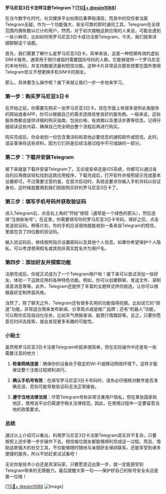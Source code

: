 **罗马尼亚3日卡怎样注册Telegram？[[TG💪+ @esim1088](https://t.me/s/esim1088)]**

在当今数字化时代，社交媒体平台如雨后春笋般涌现，而其中的佼佼者当属Telegram无疑。作为一个功能强大、安全可靠的即时通讯工具，Telegram在全球范围内拥有数以亿计的用户。然而，对于初次接触这款应用的人来说，可能会遇到一些小麻烦，比如如何用罗马尼亚3日卡成功注册Telegram。今天，我们就来详细聊聊这个话题。

首先，我们需要了解什么是罗马尼亚3日卡。简单来说，这是一种短期有效的虚拟SIM卡服务，通常用于旅行或临时需要国际号码的人群。它能够提供一个罗马尼亚的本地号码，并支持数据流量和短信功能。这种卡片非常适合那些想要在国外使用Telegram但又不想更换手机SIM卡的朋友。

那么，具体要怎么操作呢？接下来就让我们一步一步地来学习。

### 第一步：购买罗马尼亚3日卡

在开始之前，你需要先购买一张罗马尼亚3日卡。现在市面上有很多提供此类服务的网站或者APP，你可以根据自己的需求选择信誉良好的服务商。一般来说，这些服务商都会提供详细的购买指南，包括价格、有效期以及激活步骤等信息。记得仔细阅读这些内容，确保自己完全明白整个流程后再进行购买。

购买完成后，你会收到一份包含激活码和其他必要信息的通知邮件或短信。此时，请妥善保存这些资料，因为它们将是后续注册过程中不可或缺的一部分。

### 第二步：下载并安装Telegram

接下来就是下载并安装Telegram了。无论是安卓还是iOS系统，你都可以通过各自的应用商店轻松找到这款应用程序。下载完成后，打开软件并按照提示完成基本设置即可。不过需要注意的是，在首次启动时，系统会要求你输入手机号码以验证身份。这时候就要用到我们刚刚购买好的罗马尼亚3日卡了。

### 第三步：填写手机号码并获取验证码

进入Telegram后，点击右上角的“开始”按钮（通常是一个绿色的箭头），然后选择“注册新账号”。在这里，你需要填写你的罗马尼亚3日卡号码。填好之后，点击发送验证码。稍等片刻，你的手机应该很快就能收到一条来自Telegram的短信，里面包含了四位数的验证码。

输入验证码后，继续按照指示设置密码以及其他个人信息。如果你希望保护个人隐私，可以考虑使用假名或其他非真实姓名作为用户名。

### 第四步：添加好友并探索功能

注册完成后，你就正式成为了一个Telegram用户啦！接下来可以尝试添加一些好友，体验一下这款应用的各种特色功能。例如，你可以创建群聊、发送文件、录制语音消息等等。此外，Telegram还提供了丰富的主题样式供你挑选，让你可以根据喜好定制界面风格。

当然了，除了聊天之外，Telegram还有很多实用的功能值得挖掘。比如说它的“频道”功能，非常适合用来发布新闻、分享观点或是推广品牌；还有“机器人”功能，可以帮你实现自动化任务，比如天气预报查询、股票行情跟踪等。总之，只要你愿意花时间去探索，就会发现更多有趣的可能性。

### 小贴士

虽然用罗马尼亚3日卡注册Telegram听起来很简单，但在实际操作中还是有一些需要注意的地方：

1. **检查网络连接**：确保你的设备处于稳定的Wi-Fi或移动网络环境下，这样才能保证整个注册过程顺利进行。
   
2. **确认手机号有效**：在填写罗马尼亚3日卡号码时，请务必仔细核对数字是否准确无误，否则可能导致验证码无法正常接收。
   
3. **遵守当地法律法规**：尽管Telegram号称非常注重用户隐私，但在某些国家和地区，使用该平台仍需遵守相关法律规范。因此，在使用过程中一定要留意当地的政策要求。

### 总结

通过以上介绍可以看出，利用罗马尼亚3日卡注册Telegram其实并不复杂。只要按照上述步骤一步步操作下去，相信每位朋友都能够顺利完成这一过程。而且，借助这款强大的社交工具，不仅能够随时随地与亲朋好友保持联系，还能享受到诸多便捷的服务。所以不妨赶紧试试看吧！

无论你是技术小白还是资深玩家，只要愿意迈出第一步，就一定能感受到Telegram带来的无限魅力。最后提醒大家一句——保护好自己的账号安全永远是第一位哦！

[[TG💪+ @esim1088](https://t.me/s/esim1088) ![Image](https://i.postimg.cc/4NQfJmqS/Snipaste-2025-05-13-00-14-12.png)]